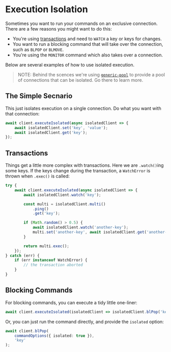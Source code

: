 # Execution Isolation

Sometimes you want to run your commands on an exclusive connection. There are a few reasons you might want to do this:

- You're using [transactions]() and need to `WATCH` a key or keys for changes.
- You want to run a blocking command that will take over the connection, such as `BLPOP` or `BLMOVE`.
- You're using the `MONITOR` command which also takes over a connection.

Below are several examples of how to use isolated execution.

> NOTE: Behind the scences we're using [`generic-pool`](https://www.npmjs.com/package/generic-pool) to provide a pool of connections that can be isolated. Go there to learn more.

## The Simple Secnario

This just isolates execution on a single connection. Do what you want with that connection:

```typescript
await client.executeIsolated(async isolatedClient => {
    await isolatedClient.set('key', 'value');
    await isolatedClient.get('key');
});
```

## Transactions

Things get a little more complex with transactions. Here we are `.watch()`ing some keys. If the keys change during the transaction, a `WatchError` is thrown when `.exec()` is called:

```typescript
try {
    await client.executeIsolated(async isolatedClient => {
        await isolatedClient.watch('key');

        const multi = isolatedClient.multi()
            .ping()
            .get('key');

        if (Math.random() > 0.5) {
            await isolatedClient.watch('another-key');
            multi.set('another-key', await isolatedClient.get('another-key') / 2);
        }

        return multi.exec();
    });
} catch (err) {
    if (err instanceof WatchError) {
        // the transaction aborted
    }
}

```

## Blocking Commands

For blocking commands, you can execute a tidy little one-liner:

```typescript
await client.executeIsolated(isolatedClient => isolatedClient.blPop('key'));
```

Or, you can just run the command directly, and provide the `isolated` option:

```typescript
await client.blPop(
    commandOptions({ isolated: true }),
    'key'
);
```

